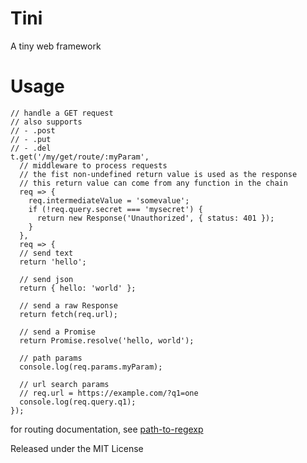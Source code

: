 # Tini

A tiny web framework

# Usage

```
// handle a GET request
// also supports
// - .post
// - .put
// - .del
t.get('/my/get/route/:myParam',
  // middleware to process requests
  // the fist non-undefined return value is used as the response
  // this return value can come from any function in the chain
  req => {
    req.intermediateValue = 'somevalue';
    if (!req.query.secret === 'mysecret') {
      return new Response('Unauthorized', { status: 401 });
    }
  },
  req => {
  // send text
  return 'hello';

  // send json
  return { hello: 'world' };

  // send a raw Response
  return fetch(req.url);

  // send a Promise
  return Promise.resolve('hello, world');

  // path params
  console.log(req.params.myParam);

  // url search params
  // req.url = https://example.com/?q1=one
  console.log(req.query.q1);
});
```

for routing documentation, see [path-to-regexp](https://github.com/pillarjs/path-to-regexp#readme)

Released under the MIT License

